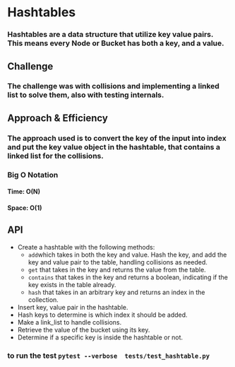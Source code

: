 # Hashtables
### Hashtables are a data structure that utilize key value pairs. This means every Node or Bucket has both a key, and a value.
## Challenge
### The challenge was with collisions and implementing a linked list to solve them, also with testing internals.
## Approach & Efficiency
### The approach used is to convert the key of the input into index and put the key value object in the hashtable, that contains a linked list for the collisions.
### Big O Notation
#### Time: O(N)
#### Space: O(1)
## API
* Create a hashtable with the following methods:
    - `add`which takes in both the key and value. Hash the key, and add the key and value pair to the table, handling collisions as needed.
    - `get` that takes in the key and returns the value from the table.
    - `contains` that takes in the key and returns a boolean, indicating if the key exists in the table already.
    - `hash` that takes in an arbitrary key and returns an index in the collection.
* Insert key, value pair in the hashtable.
* Hash keys to determine is which index it should be added.
* Make a link_list to handle collisions.
* Retrieve the value of the bucket using its key.
* Determine if a specific key is inside the hashtable or not.

### to run the test `pytest --verbose  tests/test_hashtable.py`
